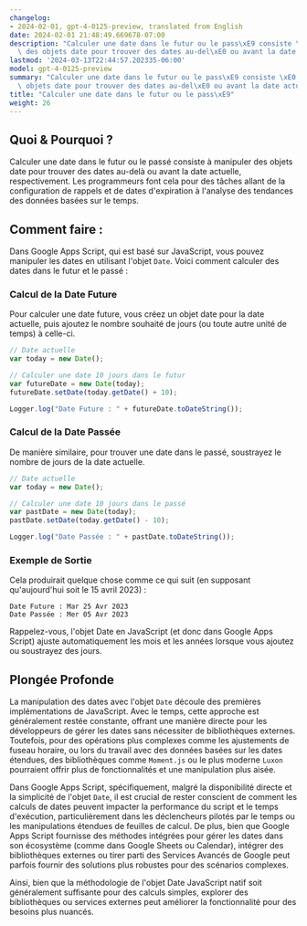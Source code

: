 ```yaml
---
changelog:
- 2024-02-01, gpt-4-0125-preview, translated from English
date: 2024-02-01 21:48:49.669678-07:00
description: "Calculer une date dans le futur ou le pass\xE9 consiste \xE0 manipuler\
  \ des objets date pour trouver des dates au-del\xE0 ou avant la date actuelle, respectivement.\u2026"
lastmod: '2024-03-13T22:44:57.202335-06:00'
model: gpt-4-0125-preview
summary: "Calculer une date dans le futur ou le pass\xE9 consiste \xE0 manipuler des\
  \ objets date pour trouver des dates au-del\xE0 ou avant la date actuelle, respectivement.\u2026"
title: "Calculer une date dans le futur ou le pass\xE9"
weight: 26
---
```


## Quoi & Pourquoi ?

Calculer une date dans le futur ou le passé consiste à manipuler des objets date pour trouver des dates au-delà ou avant la date actuelle, respectivement. Les programmeurs font cela pour des tâches allant de la configuration de rappels et de dates d'expiration à l'analyse des tendances des données basées sur le temps.

## Comment faire :

Dans Google Apps Script, qui est basé sur JavaScript, vous pouvez manipuler les dates en utilisant l'objet `Date`. Voici comment calculer des dates dans le futur et le passé :

### Calcul de la Date Future

Pour calculer une date future, vous créez un objet date pour la date actuelle, puis ajoutez le nombre souhaité de jours (ou toute autre unité de temps) à celle-ci.

```javascript
// Date actuelle
var today = new Date();

// Calculer une date 10 jours dans le futur
var futureDate = new Date(today);
futureDate.setDate(today.getDate() + 10);

Logger.log("Date Future : " + futureDate.toDateString());
```

### Calcul de la Date Passée

De manière similaire, pour trouver une date dans le passé, soustrayez le nombre de jours de la date actuelle.

```javascript
// Date actuelle
var today = new Date();

// Calculer une date 10 jours dans le passé
var pastDate = new Date(today);
pastDate.setDate(today.getDate() - 10);

Logger.log("Date Passée : " + pastDate.toDateString());
```

### Exemple de Sortie

Cela produirait quelque chose comme ce qui suit (en supposant qu'aujourd'hui soit le 15 avril 2023) :

```
Date Future : Mar 25 Avr 2023
Date Passée : Mer 05 Avr 2023
```

Rappelez-vous, l'objet Date en JavaScript (et donc dans Google Apps Script) ajuste automatiquement les mois et les années lorsque vous ajoutez ou soustrayez des jours.

## Plongée Profonde

La manipulation des dates avec l'objet `Date` découle des premières implémentations de JavaScript. Avec le temps, cette approche est généralement restée constante, offrant une manière directe pour les développeurs de gérer les dates sans nécessiter de bibliothèques externes. Toutefois, pour des opérations plus complexes comme les ajustements de fuseau horaire, ou lors du travail avec des données basées sur les dates étendues, des bibliothèques comme `Moment.js` ou le plus moderne `Luxon` pourraient offrir plus de fonctionnalités et une manipulation plus aisée.

Dans Google Apps Script, spécifiquement, malgré la disponibilité directe et la simplicité de l'objet `Date`, il est crucial de rester conscient de comment les calculs de dates peuvent impacter la performance du script et le temps d'exécution, particulièrement dans les déclencheurs pilotés par le temps ou les manipulations étendues de feuilles de calcul. De plus, bien que Google Apps Script fournisse des méthodes intégrées pour gérer les dates dans son écosystème (comme dans Google Sheets ou Calendar), intégrer des bibliothèques externes ou tirer parti des Services Avancés de Google peut parfois fournir des solutions plus robustes pour des scénarios complexes.

Ainsi, bien que la méthodologie de l'objet Date JavaScript natif soit généralement suffisante pour des calculs simples, explorer des bibliothèques ou services externes peut améliorer la fonctionnalité pour des besoins plus nuancés.
